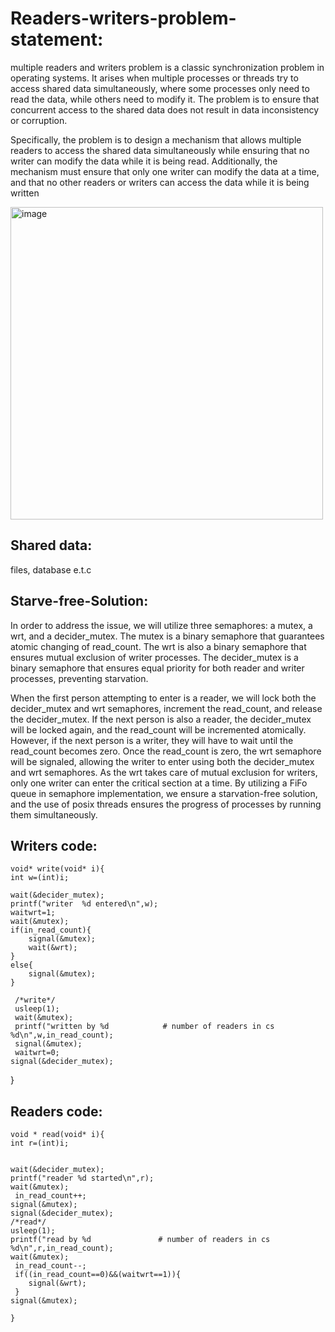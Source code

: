 # Readers-writers-problem-statement:
   multiple readers and writers problem is a classic synchronization problem in operating systems. It arises when multiple processes or threads try to access shared data simultaneously, where some processes only need to read the data, while others need to modify it. The problem is to ensure that concurrent access to the shared data does not result in data inconsistency or corruption.

   Specifically, the problem is to design a mechanism that allows multiple readers to access the shared data simultaneously while ensuring that no writer can modify the data while it is being read. Additionally, the mechanism must ensure that only one writer can modify the data at a time, and that no other readers or writers can access the data while it is being written
   
<img width="500" alt="image" src="https://user-images.githubusercontent.com/116514653/225282994-0f924ad5-5db4-4c5f-99d2-d9dda34aa861.png">



   
## Shared data:
   files, database e.t.c
   
## Starve-free-Solution:
 In order to address the issue, we will utilize three semaphores: a mutex, a wrt, and a decider_mutex. The mutex is a binary semaphore that guarantees atomic changing of read_count. The wrt is also a binary semaphore that ensures mutual exclusion of writer processes. The decider_mutex is a binary semaphore that ensures equal priority for both reader and writer processes, preventing starvation.

When the first person attempting to enter is a reader, we will lock both the decider_mutex and wrt semaphores, increment the read_count, and release the decider_mutex. If the next person is also a reader, the decider_mutex will be locked again, and the read_count will be incremented atomically. However, if the next person is a writer, they will have to wait until the read_count becomes zero. Once the read_count is zero, the wrt semaphore will be signaled, allowing the writer to enter using both the decider_mutex and wrt semaphores. As the wrt takes care of mutual exclusion for writers, only one writer can enter the critical section at a time. By utilizing a FiFo queue in semaphore implementation, we ensure a starvation-free solution, and the use of posix threads ensures the progress of processes by running them simultaneously.
## Writers code:
    void* write(void* i){
    int w=(int)i;
    
    wait(&decider_mutex);
    printf("writer  %d entered\n",w);
    waitwrt=1;
    wait(&mutex);
    if(in_read_count){
        signal(&mutex);
        wait(&wrt);
    }
    else{
        signal(&mutex);
    }
    
     /*write*/
     usleep(1);
     wait(&mutex);
     printf("written by %d            # number of readers in cs %d\n",w,in_read_count);
     signal(&mutex);
     waitwrt=0;
    signal(&decider_mutex);
    
   }
## Readers code:
    void * read(void* i){
    int r=(int)i;
    
    
    wait(&decider_mutex);
    printf("reader %d started\n",r);
    wait(&mutex);
     in_read_count++;
    signal(&mutex);
    signal(&decider_mutex);
    /*read*/
    usleep(1);
    printf("read by %d               # number of readers in cs %d\n",r,in_read_count);
    wait(&mutex);
     in_read_count--;
     if((in_read_count==0)&&(waitwrt==1)){
        signal(&wrt);
     }
    signal(&mutex);
   
    }
